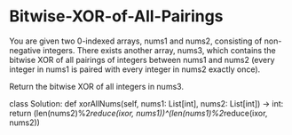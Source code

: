 # Bitwise-XOR-of-All-Pairings

You are given two 0-indexed arrays, nums1 and nums2, consisting of non-negative integers. There exists another array, nums3, which contains the bitwise XOR of all pairings of integers between nums1 and nums2 (every integer in nums1 is paired with every integer in nums2 exactly once).

Return the bitwise XOR of all integers in nums3.

class Solution:
    def xorAllNums(self, nums1: List[int], nums2: List[int]) -> int:
        return (len(nums2)%2*reduce(ixor, nums1))^(len(nums1)%2*reduce(ixor, nums2))
        
